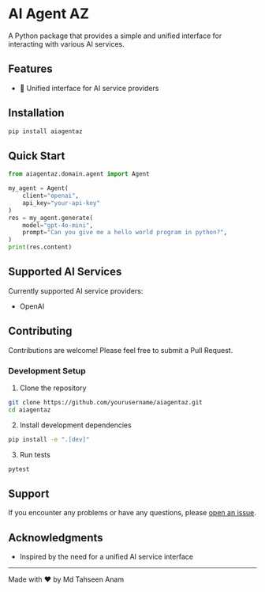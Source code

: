 # AI Agent AZ

A Python package that provides a simple and unified interface for interacting with various AI services.

## Features

- 🤖 Unified interface for AI service providers

## Installation

```bash
pip install aiagentaz
```

## Quick Start

```python
from aiagentaz.domain.agent import Agent

my_agent = Agent(
    client="openai", 
    api_key="your-api-key"
)
res = my_agent.generate( 
    model="gpt-4o-mini", 
    prompt="Can you give me a hello world program in python?", 
)
print(res.content)
```

## Supported AI Services

Currently supported AI service providers:
- OpenAI

## Contributing

Contributions are welcome! Please feel free to submit a Pull Request.

### Development Setup

1. Clone the repository
```bash
git clone https://github.com/yourusername/aiagentaz.git
cd aiagentaz
```

2. Install development dependencies
```bash
pip install -e ".[dev]"
```

3. Run tests
```bash
pytest
```

## Support

If you encounter any problems or have any questions, please [open an issue](https://github.com/tahseenadit/aiagentaz/issues).

## Acknowledgments

- Inspired by the need for a unified AI service interface

---

Made with ❤️ by Md Tahseen Anam
```
